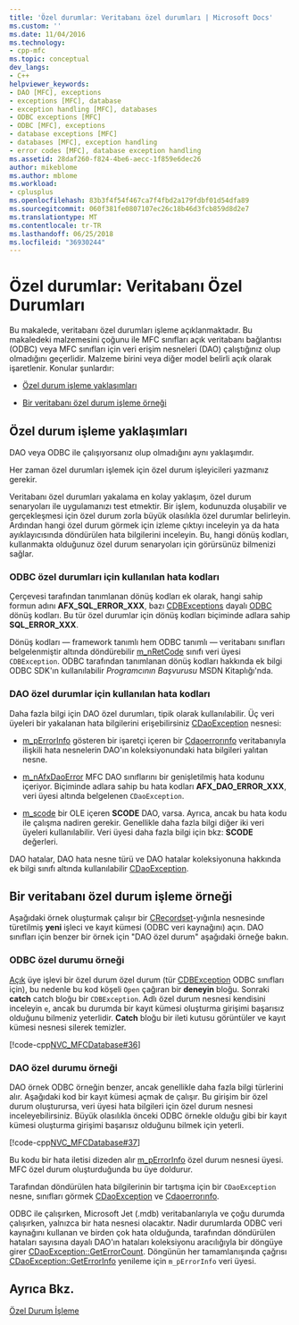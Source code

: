 ```yaml
---
title: 'Özel durumlar: Veritabanı özel durumları | Microsoft Docs'
ms.custom: ''
ms.date: 11/04/2016
ms.technology:
- cpp-mfc
ms.topic: conceptual
dev_langs:
- C++
helpviewer_keywords:
- DAO [MFC], exceptions
- exceptions [MFC], database
- exception handling [MFC], databases
- ODBC exceptions [MFC]
- ODBC [MFC], exceptions
- database exceptions [MFC]
- databases [MFC], exception handling
- error codes [MFC], database exception handling
ms.assetid: 28daf260-f824-4be6-aecc-1f859e6dec26
author: mikeblome
ms.author: mblome
ms.workload:
- cplusplus
ms.openlocfilehash: 83b3f4f54f467ca7f4fbd2a179fdbf01d54dfa89
ms.sourcegitcommit: 060f381fe0807107ec26c18b46d3fcb859d8d2e7
ms.translationtype: MT
ms.contentlocale: tr-TR
ms.lasthandoff: 06/25/2018
ms.locfileid: "36930244"
---
```

# <a name="exceptions-database-exceptions"></a>Özel durumlar: Veritabanı Özel Durumları
Bu makalede, veritabanı özel durumları işleme açıklanmaktadır. Bu makaledeki malzemesini çoğunu ile MFC sınıfları açık veritabanı bağlantısı (ODBC) veya MFC sınıfları için veri erişim nesneleri (DAO) çalıştığınız olup olmadığını geçerlidir. Malzeme birini veya diğer model belirli açık olarak işaretlenir. Konular şunlardır:  
  
-   [Özel durum işleme yaklaşımları](#_core_approaches_to_exception_handling)  
  
-   [Bir veritabanı özel durum işleme örneği](#_core_a_database_exception.2d.handling_example)  
  
##  <a name="_core_approaches_to_exception_handling"></a> Özel durum işleme yaklaşımları  
 DAO veya ODBC ile çalışıyorsanız olup olmadığını aynı yaklaşımdır.  
  
 Her zaman özel durumları işlemek için özel durum işleyicileri yazmanız gerekir.  
  
 Veritabanı özel durumları yakalama en kolay yaklaşım, özel durum senaryoları ile uygulamanızı test etmektir. Bir işlem, kodunuzda oluşabilir ve gerçekleşmesi için özel durum zorla büyük olasılıkla özel durumlar belirleyin. Ardından hangi özel durum görmek için izleme çıktıyı inceleyin ya da hata ayıklayıcısında döndürülen hata bilgilerini inceleyin. Bu, hangi dönüş kodları, kullanmakta olduğunuz özel durum senaryoları için görürsünüz bilmenizi sağlar.  
  
### <a name="error-codes-used-for-odbc-exceptions"></a>ODBC özel durumları için kullanılan hata kodları  
 Çerçevesi tarafından tanımlanan dönüş kodları ek olarak, hangi sahip formun adını **AFX_SQL_ERROR_XXX**, bazı [CDBExceptions](../mfc/reference/cdbexception-class.md) dayalı [ODBC](../data/odbc/odbc-basics.md) dönüş kodları. Bu tür özel durumlar için dönüş kodları biçiminde adlara sahip **SQL_ERROR_XXX**.  
  
 Dönüş kodları — framework tanımlı hem ODBC tanımlı — veritabanı sınıfları belgelenmiştir altında döndürebilir [m_nRetCode](../mfc/reference/cdbexception-class.md#m_nretcode) sınıfı veri üyesi `CDBException`. ODBC tarafından tanımlanan dönüş kodları hakkında ek bilgi ODBC SDK'ın kullanılabilir *Programcının Başvurusu* MSDN Kitaplığı'nda.  
  
### <a name="error-codes-used-for-dao-exceptions"></a>DAO özel durumlar için kullanılan hata kodları  
 Daha fazla bilgi için DAO özel durumları, tipik olarak kullanılabilir. Üç veri üyeleri bir yakalanan hata bilgilerini erişebilirsiniz [CDaoException](../mfc/reference/cdaoexception-class.md) nesnesi:  
  
-   [m_pErrorInfo](../mfc/reference/cdaoexception-class.md#m_perrorinfo) gösteren bir işaretçi içeren bir [Cdaoerrorınfo](../mfc/reference/cdaoerrorinfo-structure.md) veritabanıyla ilişkili hata nesnelerin DAO'ın koleksiyonundaki hata bilgileri yalıtan nesne.  
  
-   [m_nAfxDaoError](../mfc/reference/cdaoexception-class.md#m_nafxdaoerror) MFC DAO sınıflarını bir genişletilmiş hata kodunu içeriyor. Biçiminde adlara sahip bu hata kodları **AFX_DAO_ERROR_XXX**, veri üyesi altında belgelenen `CDaoException`.  
  
-   [m_scode](../mfc/reference/cdaoexception-class.md#m_scode) bir OLE içeren **SCODE** DAO, varsa. Ayrıca, ancak bu hata kodu ile çalışma nadiren gerekir. Genellikle daha fazla bilgi diğer iki veri üyeleri kullanılabilir. Veri üyesi daha fazla bilgi için bkz: **SCODE** değerleri.  
  
 DAO hatalar, DAO hata nesne türü ve DAO hatalar koleksiyonuna hakkında ek bilgi sınıfı altında kullanılabilir [CDaoException](../mfc/reference/cdaoexception-class.md).  
  
##  <a name="_core_a_database_exception.2d.handling_example"></a> Bir veritabanı özel durum işleme örneği  
 Aşağıdaki örnek oluşturmak çalışır bir [CRecordset](../mfc/reference/crecordset-class.md)-yığınla nesnesinde türetilmiş **yeni** işleci ve kayıt kümesi (ODBC veri kaynağını) açın. DAO sınıfları için benzer bir örnek için "DAO özel durum" aşağıdaki örneğe bakın.  
  
### <a name="odbc-exception-example"></a>ODBC özel durumu örneği  
 [Açık](../mfc/reference/crecordset-class.md#open) üye işlevi bir özel durum özel durum (tür [CDBException](../mfc/reference/cdbexception-class.md) ODBC sınıfları için), bu nedenle bu kod köşeli `Open` çağıran bir **deneyin** bloğu. Sonraki **catch** catch bloğu bir `CDBException`. Adlı özel durum nesnesi kendisini inceleyin `e`, ancak bu durumda bir kayıt kümesi oluşturma girişimi başarısız olduğunu bilmeniz yeterlidir. **Catch** bloğu bir ileti kutusu görüntüler ve kayıt kümesi nesnesi silerek temizler.  
  
 [!code-cpp[NVC_MFCDatabase#36](../mfc/codesnippet/cpp/exceptions-database-exceptions_1.cpp)]  
  
### <a name="dao-exception-example"></a>DAO özel durumu örneği  
 DAO örnek ODBC örneğin benzer, ancak genellikle daha fazla bilgi türlerini alır. Aşağıdaki kod bir kayıt kümesi açmak de çalışır. Bu girişim bir özel durum oluşturursa, veri üyesi hata bilgileri için özel durum nesnesi inceleyebilirsiniz. Büyük olasılıkla önceki ODBC örnekle olduğu gibi bir kayıt kümesi oluşturma girişimi başarısız olduğunu bilmek için yeterli.  
  
 [!code-cpp[NVC_MFCDatabase#37](../mfc/codesnippet/cpp/exceptions-database-exceptions_2.cpp)]  
  
 Bu kodu bir hata iletisi dizeden alır [m_pErrorInfo](../mfc/reference/cdaoexception-class.md#m_perrorinfo) özel durum nesnesi üyesi. MFC özel durum oluşturduğunda bu üye doldurur.  
  
 Tarafından döndürülen hata bilgilerinin bir tartışma için bir `CDaoException` nesne, sınıfları görmek [CDaoException](../mfc/reference/cdaoexception-class.md) ve [Cdaoerrorınfo](../mfc/reference/cdaoerrorinfo-structure.md).  
  
 ODBC ile çalışırken, Microsoft Jet (.mdb) veritabanlarıyla ve çoğu durumda çalışırken, yalnızca bir hata nesnesi olacaktır. Nadir durumlarda ODBC veri kaynağını kullanan ve birden çok hata olduğunda, tarafından döndürülen hataları sayısına dayalı DAO'ın hataları koleksiyonu aracılığıyla bir döngüye girer [CDaoException::GetErrorCount](../mfc/reference/cdaoexception-class.md#geterrorcount). Döngünün her tamamlanışında çağrısı [CDaoException::GetErrorInfo](../mfc/reference/cdaoexception-class.md#geterrorinfo) yenileme için `m_pErrorInfo` veri üyesi.  
  
## <a name="see-also"></a>Ayrıca Bkz.  
 [Özel Durum İşleme](../mfc/exception-handling-in-mfc.md)


